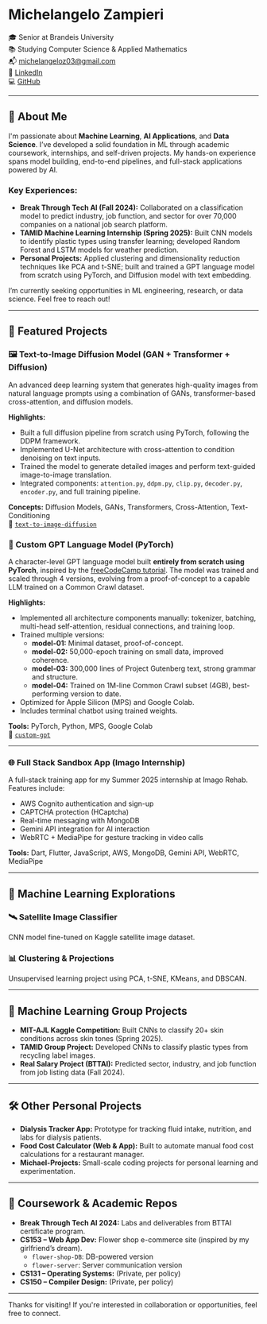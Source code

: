 # Michelangelo Zampieri

🎓 Senior at Brandeis University  
📚 Studying Computer Science & Applied Mathematics  
📬 michelangeloz03@gmail.com  
🔗 [LinkedIn](https://www.linkedin.com/in/michelangelo-zampieri-87675b288)  
💻 [GitHub](https://github.com/mzampieri19)

---

## 👋 About Me

I'm passionate about **Machine Learning**, **AI Applications**, and **Data Science**. I’ve developed a solid foundation in ML through academic coursework, internships, and self-driven projects. My hands-on experience spans model building, end-to-end pipelines, and full-stack applications powered by AI.

### Key Experiences:
- **Break Through Tech AI (Fall 2024):** Collaborated on a classification model to predict industry, job function, and sector for over 70,000 companies on a national job search platform.
- **TAMID Machine Learning Internship (Spring 2025):** Built CNN models to identify plastic types using transfer learning; developed Random Forest and LSTM models for weather prediction.
- **Personal Projects:** Applied clustering and dimensionality reduction techniques like PCA and t-SNE; built and trained a GPT language model from scratch using PyTorch, and Diffusion model with text embedding. 

I’m currently seeking opportunities in ML engineering, research, or data science. Feel free to reach out!

---

## 📌 Featured Projects

### 🖼️ Text-to-Image Diffusion Model (GAN + Transformer + Diffusion)

An advanced deep learning system that generates high-quality images from natural language prompts using a combination of GANs, transformer-based cross-attention, and diffusion models.

**Highlights:**
- Built a full diffusion pipeline from scratch using PyTorch, following the DDPM framework.
- Implemented U-Net architecture with cross-attention to condition denoising on text inputs.
- Trained the model to generate detailed images and perform text-guided image-to-image translation.
- Integrated components: `attention.py`, `ddpm.py`, `clip.py`, `decoder.py`, `encoder.py`, and full training pipeline.

**Concepts:** Diffusion Models, GANs, Transformers, Cross-Attention, Text-Conditioning  
📂 [`text-to-image-diffusion`](https://github.com/mzampieri19/Custom-Diffusion-Model)

### 🚀 Custom GPT Language Model (PyTorch)  
A character-level GPT language model built **entirely from scratch using PyTorch**, inspired by the [freeCodeCamp tutorial](https://www.freecodecamp.org/news/). The model was trained and scaled through 4 versions, evolving from a proof-of-concept to a capable LLM trained on a Common Crawl dataset.

**Highlights:**
- Implemented all architecture components manually: tokenizer, batching, multi-head self-attention, residual connections, and training loop.
- Trained multiple versions:
  - **model-01:** Minimal dataset, proof-of-concept.
  - **model-02:** 50,000-epoch training on small data, improved coherence.
  - **model-03:** 300,000 lines of Project Gutenberg text, strong grammar and structure.
  - **model-04:** Trained on 1M-line Common Crawl subset (4GB), best-performing version to date.
- Optimized for Apple Silicon (MPS) and Google Colab.
- Includes terminal chatbot using trained weights.

**Tools:** PyTorch, Python, MPS, Google Colab  
📂 [`custom-gpt`](https://github.com/mzampieri19/Custom-GPT-LLM)

---

### 🌐 Full Stack Sandbox App (Imago Internship)
A full-stack training app for my Summer 2025 internship at Imago Rehab. Features include:
- AWS Cognito authentication and sign-up
- CAPTCHA protection (HCaptcha)
- Real-time messaging with MongoDB
- Gemini API integration for AI interaction
- WebRTC + MediaPipe for gesture tracking in video calls

**Tools:** Dart, Flutter, JavaScript, AWS, MongoDB, Gemini API, WebRTC, MediaPipe

---

## 🧠 Machine Learning Explorations

### 🛰️ Satellite Image Classifier
CNN model fine-tuned on Kaggle satellite image dataset.

### 📊 Clustering & Projections
Unsupervised learning project using PCA, t-SNE, KMeans, and DBSCAN.

---

## 🤝 Machine Learning Group Projects

- **MIT-AJL Kaggle Competition:** Built CNNs to classify 20+ skin conditions across skin tones (Spring 2025).  
- **TAMID Group Project:** Developed CNNs to classify plastic types from recycling label images.  
- **Real Salary Project (BTTAI):** Predicted sector, industry, and job function from job listing data (Fall 2024).

---

## 🛠️ Other Personal Projects

- **Dialysis Tracker App:** Prototype for tracking fluid intake, nutrition, and labs for dialysis patients.  
- **Food Cost Calculator (Web & App):** Built to automate manual food cost calculations for a restaurant manager.  
- **Michael-Projects:** Small-scale coding projects for personal learning and experimentation.

---

## 🧪 Coursework & Academic Repos

- **Break Through Tech AI 2024:** Labs and deliverables from BTTAI certificate program.  
- **CS153 – Web App Dev:** Flower shop e-commerce site (inspired by my girlfriend’s dream).  
  - `flower-shop-DB`: DB-powered version  
  - `flower-server`: Server communication version  
- **CS131 – Operating Systems:** (Private, per policy)  
- **CS150 – Compiler Design:** (Private, per policy)

---

Thanks for visiting! If you're interested in collaboration or opportunities, feel free to connect.

